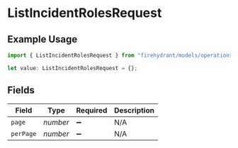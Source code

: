 # ListIncidentRolesRequest

## Example Usage

```typescript
import { ListIncidentRolesRequest } from "firehydrant/models/operations";

let value: ListIncidentRolesRequest = {};
```

## Fields

| Field              | Type               | Required           | Description        |
| ------------------ | ------------------ | ------------------ | ------------------ |
| `page`             | *number*           | :heavy_minus_sign: | N/A                |
| `perPage`          | *number*           | :heavy_minus_sign: | N/A                |